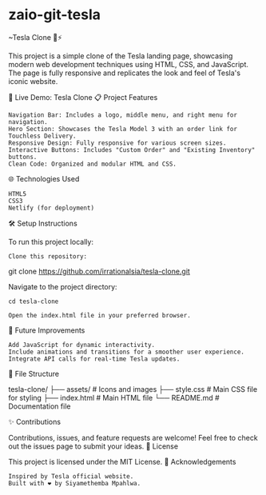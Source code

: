 # zaio-git-tesla
~Tesla Clone 🚗⚡️

This project is a simple clone of the Tesla landing page, showcasing modern web development techniques using HTML, CSS, and JavaScript. The page is fully responsive and replicates the look and feel of Tesla's iconic website.

🚀 Live Demo: Tesla Clone
📋 Project Features

    Navigation Bar: Includes a logo, middle menu, and right menu for navigation.
    Hero Section: Showcases the Tesla Model 3 with an order link for Touchless Delivery.
    Responsive Design: Fully responsive for various screen sizes.
    Interactive Buttons: Includes "Custom Order" and "Existing Inventory" buttons.
    Clean Code: Organized and modular HTML and CSS.

🌐 Technologies Used

    HTML5
    CSS3
    Netlify (for deployment)

🛠️ Setup Instructions

To run this project locally:

    Clone this repository:

git clone https://github.com/irrationalsia/tesla-clone.git

Navigate to the project directory:

    cd tesla-clone

    Open the index.html file in your preferred browser.

🚧 Future Improvements

    Add JavaScript for dynamic interactivity.
    Include animations and transitions for a smoother user experience.
    Integrate API calls for real-time Tesla updates.

📂 File Structure

tesla-clone/
├── assets/            # Icons and images
├── style.css          # Main CSS file for styling
├── index.html         # Main HTML file
└── README.md          # Documentation file

✨ Contributions

Contributions, issues, and feature requests are welcome! Feel free to check out the issues page to submit your ideas.
📜 License

This project is licensed under the MIT License.
🙌 Acknowledgements

    Inspired by Tesla official website.
    Built with ❤️ by Siyamethemba Mpahlwa.
